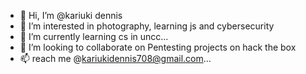 - 👋 Hi, I’m @kariuki dennis
- 👀 I’m interested in photography, learning js and cybersecurity
- 🌱 I’m currently learning cs in uncc...
- 💞️ I’m looking to collaborate on Pentesting projects on hack the box 
- 📫 reach me @kariukidennis708@gmail.com...

<!---
kariukidennis/kariukidennis is a ✨ special ✨ repository because its `README.md` (this file) appears on your GitHub profile.
You can click the Preview link to take a look at your changes.
--->
